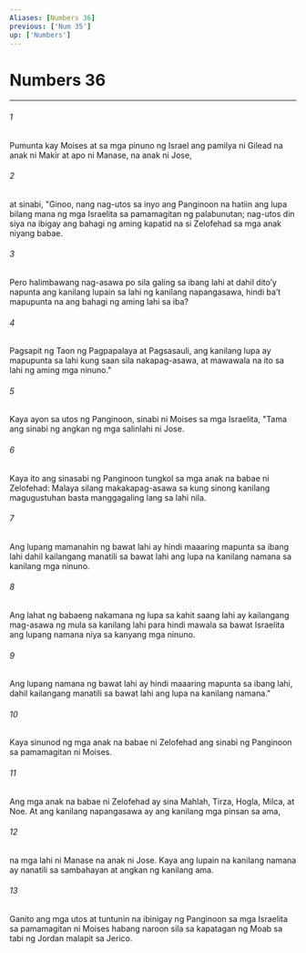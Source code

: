 ```yaml
---
Aliases: [Numbers 36]
previous: ['Num 35']
up: ['Numbers']
---
```

# Numbers 36

***


###### 1 


Pumunta kay Moises at sa mga pinuno ng Israel ang pamilya ni Gilead na anak ni Makir at apo ni Manase, na anak ni Jose, 


###### 2 


at sinabi, "Ginoo, nang nag-utos sa inyo ang Panginoon na hatiin ang lupa bilang mana ng mga Israelita sa pamamagitan ng palabunutan; nag-utos din siya na ibigay ang bahagi ng aming kapatid na si Zelofehad sa mga anak niyang babae. 


###### 3 


Pero halimbawang nag-asawa po sila galing sa ibang lahi at dahil ditoʼy napunta ang kanilang lupain sa lahi ng kanilang napangasawa, hindi baʼt mapupunta na ang bahagi ng aming lahi sa iba? 


###### 4 


Pagsapit ng Taon ng Pagpapalaya at Pagsasauli, ang kanilang lupa ay mapupunta sa lahi kung saan sila nakapag-asawa, at mawawala na ito sa lahi ng aming mga ninuno." 


###### 5 


Kaya ayon sa utos ng Panginoon, sinabi ni Moises sa mga Israelita, "Tama ang sinabi ng angkan ng mga salinlahi ni Jose. 


###### 6 


Kaya ito ang sinasabi ng Panginoon tungkol sa mga anak na babae ni Zelofehad: Malaya silang makakapag-asawa sa kung sinong kanilang magugustuhan basta manggagaling lang sa lahi nila. 


###### 7 


Ang lupang mamanahin ng bawat lahi ay hindi maaaring mapunta sa ibang lahi dahil kailangang manatili sa bawat lahi ang lupa na kanilang namana sa kanilang mga ninuno. 


###### 8 


Ang lahat ng babaeng nakamana ng lupa sa kahit saang lahi ay kailangang mag-asawa ng mula sa kanilang lahi para hindi mawala sa bawat Israelita ang lupang namana niya sa kanyang mga ninuno. 


###### 9 


Ang lupang namana ng bawat lahi ay hindi maaaring mapunta sa ibang lahi, dahil kailangang manatili sa bawat lahi ang lupa na kanilang namana." 


###### 10 


Kaya sinunod ng mga anak na babae ni Zelofehad ang sinabi ng Panginoon sa pamamagitan ni Moises. 


###### 11 


Ang mga anak na babae ni Zelofehad ay sina Mahlah, Tirza, Hogla, Milca, at Noe. At ang kanilang napangasawa ay ang kanilang mga pinsan sa ama, 


###### 12 


na mga lahi ni Manase na anak ni Jose. Kaya ang lupain na kanilang namana ay nanatili sa sambahayan at angkan ng kanilang ama. 


###### 13 


Ganito ang mga utos at tuntunin na ibinigay ng Panginoon sa mga Israelita sa pamamagitan ni Moises habang naroon sila sa kapatagan ng Moab sa tabi ng Jordan malapit sa Jerico.
